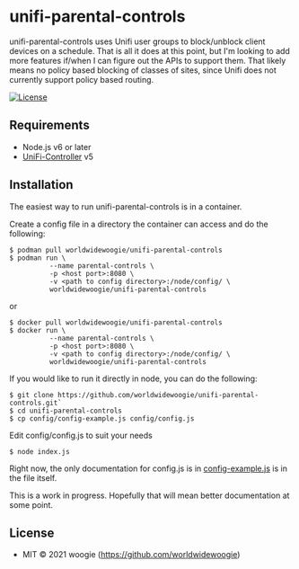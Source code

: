 # unifi-parental-controls

unifi-parental-controls uses Unifi user groups to block/unblock client devices on a schedule. That is all it does at this point, but I'm looking to add more features if/when I can figure out the APIs to support them. That likely means no policy based blocking of classes of sites, since Unifi does not currently support policy based routing.

[![License][mit-badge]][mit-url]

## Requirements

* Node.js v6 or later
* [UniFi-Controller](https://www.ubnt.com/download/unifi) v5

## Installation

The easiest way to run unifi-parental-controls is in a container.

Create a config file in a directory the container can access and do the following:

```
$ podman pull worldwidewoogie/unifi-parental-controls
$ podman run \
          --name parental-controls \
          -p <host port>:8080 \
          -v <path to config directory>:/node/config/ \
          worldwidewoogie/unifi-parental-controls
````

or

```
$ docker pull worldwidewoogie/unifi-parental-controls
$ docker run \
          --name parental-controls \
          -p <host port>:8080 \
          -v <path to config directory>:/node/config/ \
          worldwidewoogie/unifi-parental-controls
````

If you would like to run it directly in node, you can do the following:

```
$ git clone https://github.com/worldwidewoogie/unifi-parental-controls.git`
$ cd unifi-parental-controls
$ cp config/config-example.js config/config.js
```
Edit config/config.js to suit your needs

`$ node index.js`

Right now, the only documentation for config.js is in [config-example.js](config/config.js) is in the file itself.

This is a work in progress. Hopefully that will mean better documentation at some point.

## License

* MIT © 2021 woogie (https://github.com/worldwidewoogie)

[mit-badge]: https://img.shields.io/badge/License-MIT-blue.svg?style=flat
[mit-url]: LICENSE
